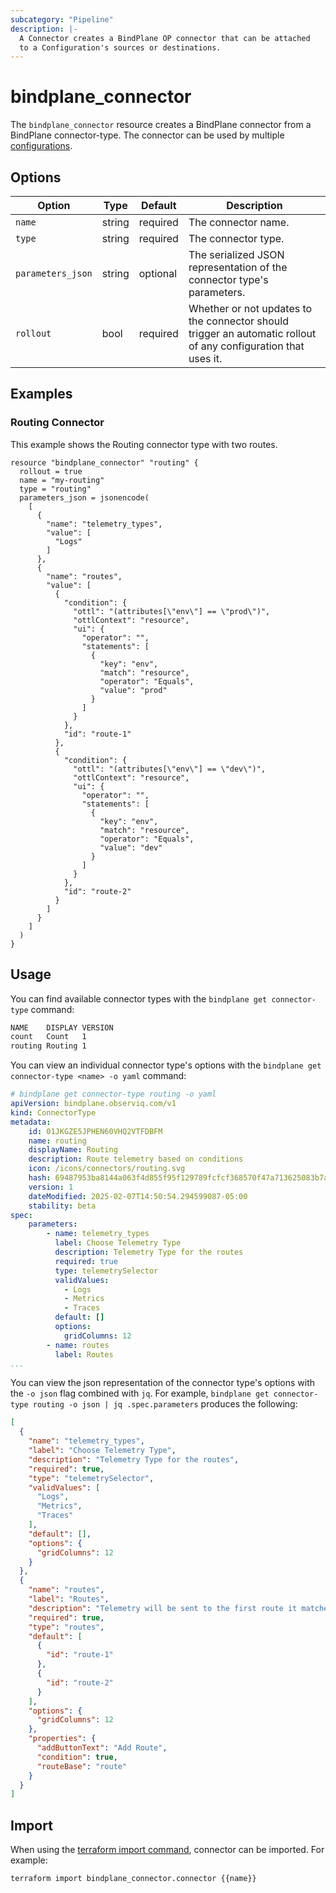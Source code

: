 ```yaml
---
subcategory: "Pipeline"
description: |-
  A Connector creates a BindPlane OP connector that can be attached
  to a Configuration's sources or destinations.
---
```


# bindplane_connector

The `bindplane_connector` resource creates a BindPlane connector from a BindPlane
connector-type. The connector can be used by multiple [configurations](./bindplane_configuration.md).

## Options

| Option              | Type   | Default  | Description                  |
| ------------------- | -----  | -------- | ---------------------------- |
| `name`              | string | required | The connector name.             |
| `type`              | string | required | The connector type.             |
| `parameters_json`   | string | optional | The serialized JSON representation of the connector type's parameters. |
| `rollout`           | bool   | required | Whether or not updates to the connector should trigger an automatic rollout of any configuration that uses it. |

## Examples

### Routing Connector

This example shows the Routing connector type with two routes.

```hcl
resource "bindplane_connector" "routing" {
  rollout = true
  name = "my-routing"
  type = "routing"
  parameters_json = jsonencode(
    [
      {
        "name": "telemetry_types",
        "value": [
          "Logs"
        ]
      },
      {
        "name": "routes",
        "value": [
          {
            "condition": {
              "ottl": "(attributes[\"env\"] == \"prod\")",
              "ottlContext": "resource",
              "ui": {
                "operator": "",
                "statements": [
                  {
                    "key": "env",
                    "match": "resource",
                    "operator": "Equals",
                    "value": "prod"
                  }
                ]
              }
            },
            "id": "route-1"
          },
          {
            "condition": {
              "ottl": "(attributes[\"env\"] == \"dev\")",
              "ottlContext": "resource",
              "ui": {
                "operator": "",
                "statements": [
                  {
                    "key": "env",
                    "match": "resource",
                    "operator": "Equals",
                    "value": "dev"
                  }
                ]
              }
            },
            "id": "route-2"
          }
        ]
      }
    ] 
  )
}
```

## Usage

You can find available connector types with the `bindplane get connector-type` command:
```bash
NAME   	DISPLAY	VERSION
count  	Count  	1
routing	Routing	1
```

You can view an individual connector type's options with the `bindplane get connector-type <name> -o yaml` command:
```yaml
# bindplane get connector-type routing -o yaml
apiVersion: bindplane.observiq.com/v1
kind: ConnectorType
metadata:
    id: 01JKGZE5JPHEN60VHQ2VTFDBFM
    name: routing
    displayName: Routing
    description: Route telemetry based on conditions
    icon: /icons/connectors/routing.svg
    hash: 69487953ba8144a063f4d855f95f129789fcfcf368570f47a713625083b7abc7
    version: 1
    dateModified: 2025-02-07T14:50:54.294599087-05:00
    stability: beta
spec:
    parameters:
        - name: telemetry_types
          label: Choose Telemetry Type
          description: Telemetry Type for the routes
          required: true
          type: telemetrySelector
          validValues:
            - Logs
            - Metrics
            - Traces
          default: []
          options:
            gridColumns: 12
        - name: routes
          label: Routes
...
```

You can view the json representation of the connector type's options with the `-o json` flag combined with `jq`.
For example, `bindplane get connector-type routing -o json | jq .spec.parameters` produces the following:
```json
[
  {
    "name": "telemetry_types",
    "label": "Choose Telemetry Type",
    "description": "Telemetry Type for the routes",
    "required": true,
    "type": "telemetrySelector",
    "validValues": [
      "Logs",
      "Metrics",
      "Traces"
    ],
    "default": [],
    "options": {
      "gridColumns": 12
    }
  },
  {
    "name": "routes",
    "label": "Routes",
    "description": "Telemetry will be sent to the first route it matches based on the condition. If\nthere is no condition specified for a route, all remaining telemetry will be sent\nto that route.\n",
    "required": true,
    "type": "routes",
    "default": [
      {
        "id": "route-1"
      },
      {
        "id": "route-2"
      }
    ],
    "options": {
      "gridColumns": 12
    },
    "properties": {
      "addButtonText": "Add Route",
      "condition": true,
      "routeBase": "route"
    }
  }
]
```

## Import

When using the [terraform import command](https://developer.hashicorp.com/terraform/cli/commands/import),
connector can be imported. For example:

```bash
terraform import bindplane_connector.connector {{name}}
```
